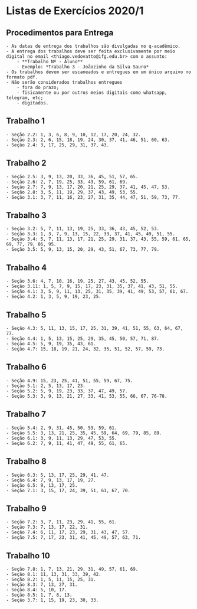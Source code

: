 # Listas de Exercícios 2020/1

## Procedimentos para Entrega

    - As datas de entrega dos trabalhos são divulgadas no q-acadêmico.
    - A entrega dos trabalhos deve ser feita exclusivamente por meio digital no email <thiago.vedovatto@ifg.edu.br> com o assunto:
        - **Trabalho Nº - Aluno**
        - Exemplo: *Trabalho 3 - Joãozinho da Silva Sauro*
    - Os trabalhos devem ser escaneados e entregues em um único arquivo no formato pdf.
    - Não serão considerados trabalhos entregues
        - fora do prazo;
        - fisicamente ou por outros meios digitais como whatsapp, telegram, etc;
        - digitados.

## Trabalho 1

    - Seção 2.2: 1, 3, 6, 8, 9, 10, 12, 17, 20, 24, 32.
    - Seção 2.3: 2, 6, 15, 18, 19, 24, 30, 37, 41, 46, 51, 60, 63.
    - Seção 2.4: 3, 17, 25, 29, 31, 37, 43.

## Trabalho 2

    - Seção 2.5: 3, 9, 13, 20, 33, 36, 45, 51, 57, 65.
    - Seção 2.6: 2, 7, 19, 25, 33, 43, 59, 61, 69.
    - Seção 2.7: 7, 9, 13, 17, 20, 21, 25, 29, 37, 41, 45, 47, 53.
    - Seção 2.8: 3, 5, 11, 19, 29, 37, 43, 49, 53, 55.
    - Seção 3.1: 3, 7, 11, 16, 23, 27, 31, 35, 44, 47, 51, 59, 73, 77.

## Trabalho 3

    - Seção 3.2: 5, 7, 11, 13, 19, 25, 33, 36, 43, 45, 52, 53.
    - Seção 3.3: 1, 3, 7, 9, 13, 15, 22, 33, 37, 41, 45, 49, 51, 55.
    - Seção 3.4: 5, 7, 11, 13, 17, 21, 25, 29, 31, 37, 43, 55, 59, 61, 65, 69, 77, 79, 86, 95.
    - Seção 3.5: 5, 9, 13, 15, 20, 29, 43, 51, 67, 73, 77, 79.

## Trabalho 4

    - Seção 3.6: 4, 7, 10, 16, 19, 25, 27, 43, 45, 52, 55.
    - Seção 3.11: 1, 5, 7, 9, 15, 17, 23, 31, 35, 37, 41, 43, 51, 55.
    - Seção 4.1: 3, 5, 9, 11, 13, 25, 31, 35, 39, 41, 49, 53, 57, 61, 67.
    - Seção 4.2: 1, 3, 5, 9, 19, 23, 25.

## Trabalho 5

    - Seção 4.3: 5, 11, 13, 15, 17, 25, 31, 39, 41, 51, 55, 63, 64, 67, 77.
    - Seção 4.4: 1, 5, 13, 15, 25, 29, 35, 45, 50, 57, 71, 87.
    - Seção 4.5: 5, 9, 19, 35, 43, 61.
    - Seção 4.7: 15, 18, 19, 21, 24, 32, 35, 51, 52, 57, 59, 73.

## Trabalho 6

    - Seção 4.9: 15, 23, 25, 41, 51, 55, 59, 67, 75.
    - Seção 5.1: 2, 5, 13, 17, 23.
    - Seção 5.2: 5, 9, 19, 23, 33, 37, 47, 49, 57.
    - Seção 5.3: 3, 9, 13, 21, 27, 33, 41, 53, 55, 66, 67, 76-78.

## Trabalho 7

    - Seção 5.4: 2, 9, 31, 45, 50, 53, 59, 61.
    - Seção 5.5: 3, 13, 21, 25, 35, 45, 59, 64, 69, 79, 85, 89.
    - Seção 6.1: 3, 9, 11, 13, 29, 47, 53, 55.
    - Seção 6.2: 7, 9, 11, 41, 47, 49, 55, 61, 65.

## Trabalho 8

    - Seção 6.3: 5, 13, 17, 25, 29, 41, 47.
    - Seção 6.4: 7, 9, 13, 17, 19, 27.
    - Seção 6.5: 9, 13, 17, 25.
    - Seção 7.1: 3, 15, 17, 24, 39, 51, 61, 67, 70.

## Trabalho 9

    - Seção 7.2: 3, 7, 11, 23, 29, 41, 55, 61.
    - Seção 7.3: 7, 13, 17, 22, 31.
    - Seção 7.4: 6, 11, 17, 23, 29, 31, 43, 47, 57.
    - Seção 7.5: 7, 17, 23, 31, 41, 45, 49, 57, 63, 71.

## Trabalho 10

    - Seção 7.8: 1, 7, 13, 21, 29, 31, 49, 57, 61, 69.
    - Seção 8.1: 11, 13, 31, 33, 39, 42.
    - Seção 8.2: 1, 5, 11, 15, 25, 31.
    - Seção 8.3: 7, 13, 27, 31.
    - Seção 8.4: 5, 10, 17.
    - Seção 8.5: 1, 7, 8, 13.
    - Seção 3.7: 1, 15, 19, 23, 30, 33.
